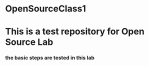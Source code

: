 # OpenSourceClass1
<h1>This is a test repository for Open Source Lab</h1>
<h3>the basic steps are tested in this lab</h3>


